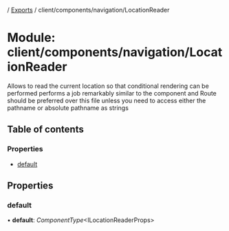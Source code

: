 [](../README.md) / [Exports](../modules.md) / client/components/navigation/LocationReader

# Module: client/components/navigation/LocationReader

Allows to read the current location so that conditional rendering can be performed
performs a job remarkably similar to the <Route> component and Route should be
preferred over this file unless you need to access either the pathname or absolute pathname
as strings

## Table of contents

### Properties

- [default](client_components_navigation_locationreader.md#default)

## Properties

### default

• **default**: *ComponentType*<ILocationReaderProps\>
